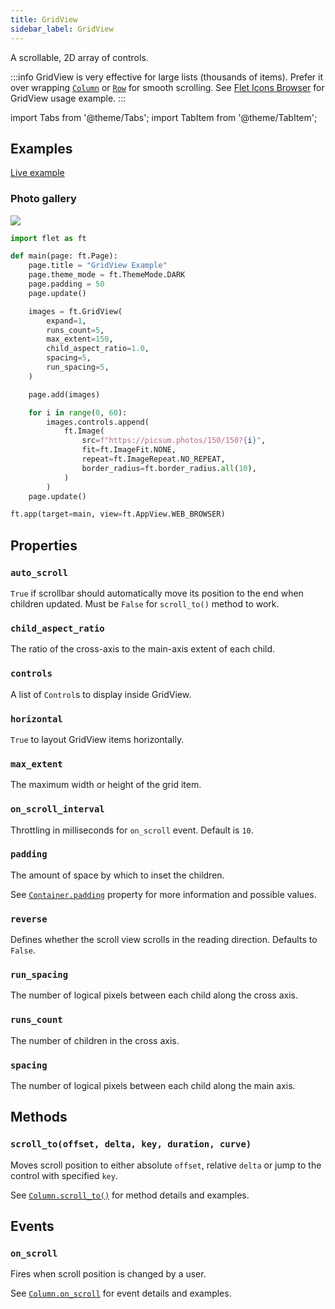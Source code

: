 ```yaml
---
title: GridView
sidebar_label: GridView
---
```


A scrollable, 2D array of controls.

:::info
GridView is very effective for large lists (thousands of items). Prefer it over wrapping [`Column`](column) or [`Row`](row) for smooth scrolling. See [Flet Icons Browser](https://github.com/flet-dev/examples/blob/main/python/apps/icons-browser/main.py) for GridView usage example.
:::

import Tabs from '@theme/Tabs';
import TabItem from '@theme/TabItem';

## Examples

[Live example](https://flet-controls-gallery.fly.dev/layout/gridview)

### Photo gallery

<img src="/img/docs/controls/gridview/photo-gallery.png" className="screenshot-50"/>

<Tabs groupId="language">
  <TabItem value="python" label="Python" default>

```python
import flet as ft

def main(page: ft.Page):
    page.title = "GridView Example"
    page.theme_mode = ft.ThemeMode.DARK
    page.padding = 50
    page.update()

    images = ft.GridView(
        expand=1,
        runs_count=5,
        max_extent=150,
        child_aspect_ratio=1.0,
        spacing=5,
        run_spacing=5,
    )

    page.add(images)

    for i in range(0, 60):
        images.controls.append(
            ft.Image(
                src=f"https://picsum.photos/150/150?{i}",
                fit=ft.ImageFit.NONE,
                repeat=ft.ImageRepeat.NO_REPEAT,
                border_radius=ft.border_radius.all(10),
            )
        )
    page.update()

ft.app(target=main, view=ft.AppView.WEB_BROWSER)
```
  </TabItem>
</Tabs>

## Properties

### `auto_scroll`

`True` if scrollbar should automatically move its position to the end when children updated. Must be `False` for `scroll_to()` method to work.

### `child_aspect_ratio`

The ratio of the cross-axis to the main-axis extent of each child.

### `controls`

A list of `Control`s to display inside GridView.

### `horizontal`

`True` to layout GridView items horizontally.

### `max_extent`

The maximum width or height of the grid item.

### `on_scroll_interval`

Throttling in milliseconds for `on_scroll` event. Default is `10`.

### `padding`

The amount of space by which to inset the children.

See [`Container.padding`](container#padding) property for more information and possible values.

### `reverse`

Defines whether the scroll view scrolls in the reading direction. Defaults to `False`.

### `run_spacing`

The number of logical pixels between each child along the cross axis.

### `runs_count`

The number of children in the cross axis.

### `spacing`

The number of logical pixels between each child along the main axis.

## Methods

### `scroll_to(offset, delta, key, duration, curve)`

Moves scroll position to either absolute `offset`, relative `delta` or jump to the control with specified `key`.

See [`Column.scroll_to()`](column#scroll_tooffset-delta-key-duration-curve) for method details and examples.

## Events

### `on_scroll`

Fires when scroll position is changed by a user.

See [`Column.on_scroll`](column#on_scroll) for event details and examples.